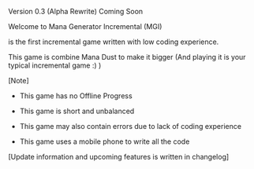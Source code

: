 Version 0.3 (Alpha Rewrite) Coming Soon


Welcome to Mana Generator Incremental (MGI) 

is the first incremental game written with low coding experience.

This game is combine Mana Dust to make it bigger (And playing it is your typical incremental game :) )

[Note]

- This game has no Offline Progress

- This game is short and unbalanced

- This game may also contain errors due to lack of coding experience

- This game uses a mobile phone to write all the code

[Update information and upcoming features is written in changelog]
